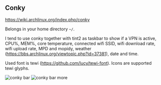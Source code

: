 ## Conky

https://wiki.archlinux.org/index.php/conky

Belongs in your home directory `~/`.

I tend to use conky together with tint2 as taskbar to show if a VPN is active, CPU%, MEM%, core temperature, connected wifi SSID, wifi download rate, wifi upload rate, MPD and mopidy, weather (https://bbs.archlinux.org/viewtopic.php?id=37381), date and time.

Used font is tewi (https://github.com/lucy/tewi-font). Icons are supported tewi glyphs.

![conky bar](https://tknk.io/Weuu)
![conky bar more](https://tknk.io/hIwz)
